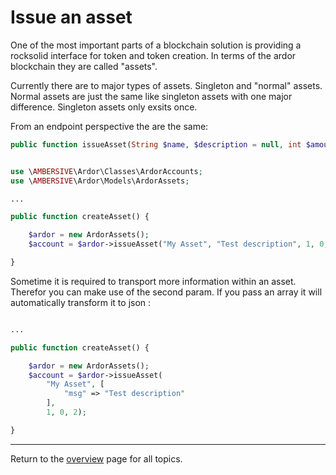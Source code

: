 # Issue an asset

One of the most important parts of a blockchain solution is providing a rocksolid interface for token and token creation. In terms of the ardor blockchain they are called  "assets".

Currently there are to major types of assets. Singleton and "normal" assets. Normal assets are just the same like singleton assets with one major difference. Singleton assets only exsits once. 

From an endpoint perspective the are the same:

```php
public function issueAsset(String $name, $description = null, int $amount = 1, int $decimals = 0, int $chain = 0, array $more = [])
```

```php

use \AMBERSIVE\Ardor\Classes\ArdorAccounts;
use \AMBERSIVE\Ardor\Models\ArdorAssets;

...

public function createAsset() {

    $ardor = new ArdorAssets();
    $account = $ardor->issueAsset("My Asset", "Test description", 1, 0, 2);

}
```

Sometime it is required to transport more information within an asset. Therefor you can make use of the second param.
If you pass an array it will automatically transform it to json :

```php

...

public function createAsset() {

    $ardor = new ArdorAssets();
    $account = $ardor->issueAsset(
        "My Asset", [
            "msg" => "Test description"
        ], 
        1, 0, 2);

}
```

---
Return to the [overview](../overview.md) page for all topics.